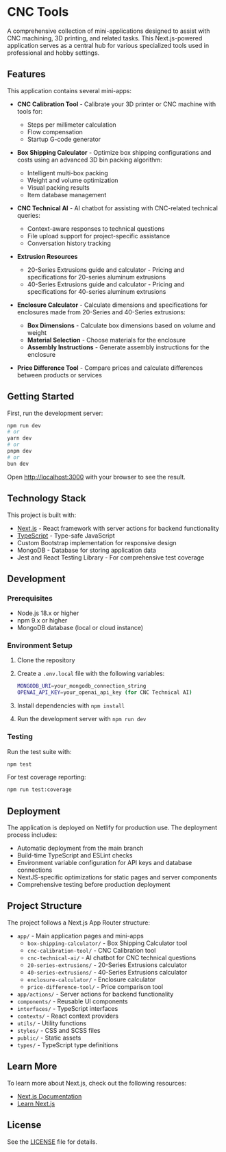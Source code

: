 # CNC Tools

A comprehensive collection of mini-applications designed to assist with CNC machining, 3D printing, and related tasks. This Next.js-powered application serves as a central hub for various specialized tools used in professional and hobby settings.

## Features

This application contains several mini-apps:

- **CNC Calibration Tool** - Calibrate your 3D printer or CNC machine with tools for:
  - Steps per millimeter calculation
  - Flow compensation
  - Startup G-code generator

- **Box Shipping Calculator** - Optimize box shipping configurations and costs using an advanced 3D bin packing algorithm:
  - Intelligent multi-box packing
  - Weight and volume optimization
  - Visual packing results
  - Item database management

- **CNC Technical AI** - AI chatbot for assisting with CNC-related technical queries:
  - Context-aware responses to technical questions
  - File upload support for project-specific assistance
  - Conversation history tracking

- **Extrusion Resources**
  - 20-Series Extrusions guide and calculator - Pricing and specifications for 20-series aluminum extrusions
  - 40-Series Extrusions guide and calculator - Pricing and specifications for 40-series aluminum extrusions

- **Enclosure Calculator** - Calculate dimensions and specifications for enclosures made from 20-Series and 40-Series extrusions:
  - **Box Dimensions** - Calculate box dimensions based on volume and weight
  - **Material Selection** - Choose materials for the enclosure
  - **Assembly Instructions** - Generate assembly instructions for the enclosure

- **Price Difference Tool** - Compare prices and calculate differences between products or services

## Getting Started

First, run the development server:

```bash
npm run dev
# or
yarn dev
# or
pnpm dev
# or
bun dev
```

Open [http://localhost:3000](http://localhost:3000) with your browser to see the result.

## Technology Stack

This project is built with:

- [Next.js](https://nextjs.org/) - React framework with server actions for backend functionality
- [TypeScript](https://www.typescriptlang.org/) - Type-safe JavaScript
- Custom Bootstrap implementation for responsive design
- MongoDB - Database for storing application data
- Jest and React Testing Library - For comprehensive test coverage

## Development

### Prerequisites

- Node.js 18.x or higher
- npm 9.x or higher
- MongoDB database (local or cloud instance)

### Environment Setup

1. Clone the repository
2. Create a `.env.local` file with the following variables:

   ``` bash
   MONGODB_URI=your_mongodb_connection_string
   OPENAI_API_KEY=your_openai_api_key (for CNC Technical AI)
   ```

3. Install dependencies with `npm install`
4. Run the development server with `npm run dev`

### Testing

Run the test suite with:

```bash
npm test
```

For test coverage reporting:

```bash
npm run test:coverage
```

## Deployment

The application is deployed on Netlify for production use. The deployment process includes:

- Automatic deployment from the main branch
- Build-time TypeScript and ESLint checks
- Environment variable configuration for API keys and database connections
- NextJS-specific optimizations for static pages and server components
- Comprehensive testing before production deployment

## Project Structure

The project follows a Next.js App Router structure:

- `app/` - Main application pages and mini-apps
  - `box-shipping-calculator/` - Box Shipping Calculator tool
  - `cnc-calibration-tool/` - CNC Calibration tool
  - `cnc-technical-ai/` - AI chatbot for CNC technical questions
  - `20-series-extrusions/` - 20-Series Extrusions calculator
  - `40-series-extrusions/` - 40-Series Extrusions calculator
  - `enclosure-calculator/` - Enclosure calculator
  - `price-difference-tool/` - Price comparison tool
- `app/actions/` - Server actions for backend functionality
- `components/` - Reusable UI components
- `interfaces/` - TypeScript interfaces
- `contexts/` - React context providers
- `utils/` - Utility functions
- `styles/` - CSS and SCSS files
- `public/` - Static assets
- `types/` - TypeScript type definitions

## Learn More

To learn more about Next.js, check out the following resources:

- [Next.js Documentation](https://nextjs.org/docs)
- [Learn Next.js](https://nextjs.org/learn)

## License

See the [LICENSE](LICENSE) file for details.
